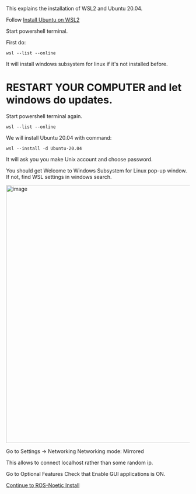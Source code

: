 This explains the installation of WSL2 and Ubuntu 20.04.

Follow [Install Ubuntu on WSL2](https://documentation.ubuntu.com/wsl/stable/howto/install-ubuntu-wsl2/)

Start powershell terminal.

First do:

`wsl --list --online`

It will install windows subsystem for linux if it's not installed before.

# RESTART YOUR COMPUTER and let windows do updates.

Start powershell terminal again.

`wsl --list --online`

We will install Ubuntu 20.04 with command:

`wsl --install -d Ubuntu-20.04`

It will ask you you make Unix account and choose password.

You should get Welcome to Windows Subsystem for Linux pop-up window. If not, find WSL settings in windows search.

<img width="1093" height="706" alt="image" src="https://github.com/user-attachments/assets/ef645e88-4b5e-417e-bdb5-5fc78456c994" />

Go to Settings -> Networking
Networking mode: Mirrored

This allows to connect localhost rather than some random ip.

Go to Optional Features
Check that Enable GUI applications is ON.


[Continue to ROS-Noetic Install](https://github.com/polonenmatti/ros-fanuc-roboguide/blob/main/03_ros-noetic.md)



